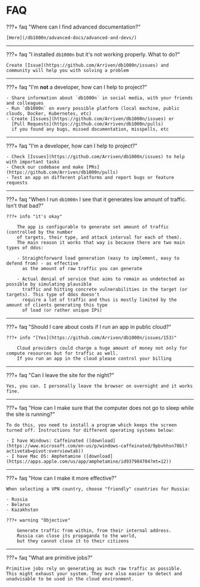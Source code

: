 # FAQ

???+ faq "Where can I find advanced documentation?"

    [Here](/db1000n/advanced-docs/advanced-and-devs/)

---

???+ faq "I installed `db1000n` but it's not working properly. What to do?"

    Create [Issue](https://github.com/Arriven/db1000n/issues) and community will help you with solving a problem

---

???+ faq "I'm **not** a developer, how can I help to project?"

    - Share information about `db1000n` in social media, with your friends and colleagues
    - Run `db1000n` on every possible platform (local machine, public clouds, Docker, Kubernetes, etc)
    - Create [Issues](https://github.com/Arriven/db1000n/issues) or
      [Pull Requests](https://github.com/Arriven/db1000n/pulls)
      if you found any bugs, missed documentation, misspells, etc

---

???+ faq "I'm a developer, how can I help to project?"

    - Check [Issues](https://github.com/Arriven/db1000n/issues) to help with important tasks
    - Check our codebase and make [PRs](https://github.com/Arriven/db1000n/pulls)
    - Test an app on different platforms and report bugs or feature requests

---

???+ faq "When I run `db1000n` I see that it generates low amount of traffic. Isn't that bad?"

    ???+ info "it's okay"

        The app is configurable to generate set amount of traffic (controlled by the number
        of targets, their type, and attack interval for each of them).
        The main reason it works that way is because there are two main types of ddos:

        - Straightforward load generation (easy to implement, easy to defend from) - as effective
          as the amount of raw traffic you can generate

        - Actual denial of service that aims to remain as undetected as possible by simulating plausible
          traffic and hitting concrete vulnerabilities in the target (or targets). This type of ddos doesn't
          require a lot of traffic and thus is mostly limited by the amount of clients generating this type
          of load (or rather unique IPs)

---

???+ faq "Should I care about costs if I run an app in public cloud?"

    ???+ info "[Yes](https://github.com/Arriven/db1000n/issues/153)"

        Cloud providers could charge a huge amount of money not only for compute resources but for traffic as well.
        If you run an app in the cloud please control your billing

---

???+ faq "Can I leave the site for the night?"

    Yes, you can. I personally leave the browser on overnight and it works fine.

---

???+ faq "How can I make sure that the computer does not go to sleep while the site is running?"

    To do this, you need to install a program which keeps the screen turned off. Instructions for different operating systems below:

    - I have Windows: Caffeinated ([download](https://www.microsoft.com/en-us/p/windows-caffeinated/9pbvhhsn78bl?activetab=pivot:overviewtab))
    - I have Mac OS: Amphetamine ([download](https://apps.apple.com/us/app/amphetamine/id937984704?mt=12))

---

???+ faq "How can I make it more effective?"

    When selecting a VPN country, choose "friendly" countries for Russia:

    - Russia
    - Belarus
    - Kazakhstan

    ???+ warning "Objective"

        Generate traffic from within, from their internal address.
        Russia can close its propaganda to the world,
        but they cannot close it to their citizens

---

???+ faq "What are primitive jobs?"

    Primitive jobs rely on generating as much raw traffic as possible. This might exhaust your system. They are also easier to detect and unadvisable to be used in the cloud environment.
